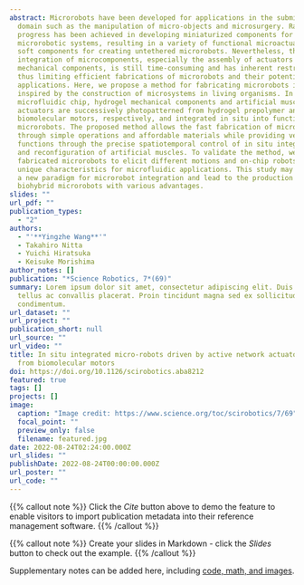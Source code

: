 ```yaml
---
abstract: Microrobots have been developed for applications in the submillimeter
  domain such as the manipulation of micro-objects and microsurgery. Rapid
  progress has been achieved in developing miniaturized components for
  microrobotic systems, resulting in a variety of functional microactuators and
  soft components for creating untethered microrobots. Nevertheless, the
  integration of microcomponents, especially the assembly of actuators and
  mechanical components, is still time-consuming and has inherent restrictions,
  thus limiting efficient fabrications of microrobots and their potential
  applications. Here, we propose a method for fabricating microrobots in situ
  inspired by the construction of microsystems in living organisms. In a
  microfluidic chip, hydrogel mechanical components and artificial muscle
  actuators are successively photopatterned from hydrogel prepolymer and
  biomolecular motors, respectively, and integrated in situ into functional
  microrobots. The proposed method allows the fast fabrication of microrobots
  through simple operations and affordable materials while providing versatile
  functions through the precise spatiotemporal control of in situ integration
  and reconfiguration of artificial muscles. To validate the method, we
  fabricated microrobots to elicit different motions and on-chip robots with
  unique characteristics for microfluidic applications. This study may establish
  a new paradigm for microrobot integration and lead to the production of unique
  biohybrid microrobots with various advantages.
slides: ""
url_pdf: ""
publication_types:
  - "2"
authors:
  - "'**Yingzhe Wang**'"
  - Takahiro Nitta
  - Yuichi Hiratsuka
  - Keisuke Morishima
author_notes: []
publication: "*Science Robotics, 7*(69)"
summary: Lorem ipsum dolor sit amet, consectetur adipiscing elit. Duis posuere
  tellus ac convallis placerat. Proin tincidunt magna sed ex sollicitudin
  condimentum.
url_dataset: ""
url_project: ""
publication_short: null
url_source: ""
url_video: ""
title: In situ integrated micro-robots driven by active network actuator built
  from biomolecular motors
doi: https://doi.org/10.1126/scirobotics.aba8212
featured: true
tags: []
projects: []
image:
  caption: "Image credit: https://www.science.org/toc/scirobotics/7/69"
  focal_point: ""
  preview_only: false
  filename: featured.jpg
date: 2022-08-24T02:24:00.000Z
url_slides: ""
publishDate: 2022-08-24T00:00:00.000Z
url_poster: ""
url_code: ""
---
```


{{% callout note %}}
Click the _Cite_ button above to demo the feature to enable visitors to import publication metadata into their reference management software.
{{% /callout %}}

{{% callout note %}}
Create your slides in Markdown - click the _Slides_ button to check out the example.
{{% /callout %}}

Supplementary notes can be added here, including [code, math, and images](https://wowchemy.com/docs/writing-markdown-latex/).
